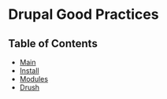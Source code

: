 # Drupal Good Practices

## Table of Contents

- [Main](docs/MAIN.md)
- [Install](docs/INSTALL.md)
- [Modules](docs/MODULES.md)
- [Drush](docs/DRUSH.md)
